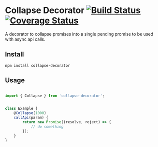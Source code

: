 # Collapse Decorator [![Build Status](https://travis-ci.org/evangelion1204/collapse-decorator.png?branch=master)](https://travis-ci.org/evangelion1204/collapse-decorator) [![Coverage Status](https://coveralls.io/repos/evangelion1204/collapse-decorator/badge.svg?branch=master)](https://coveralls.io/r/evangelion1204/collapse-decorator?branch=master)

A decorator to collapse promises into a single pending promise to be used with async api calls.

## Install

```shell
npm install collapse-decorator
```

## Usage

```js

import { Collapse } from 'collapse-decorator';


class Example {
    @Collapse(1000)
    callApi(param) {
        return new Promise((resolve, reject) => {
            // do something
        });
    }
}

```